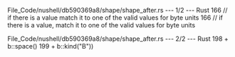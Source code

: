 File_Code/nushell/db590369a8/shape/shape_after.rs --- 1/2 --- Rust
166                 // if there is a value match it to one of the valid values for byte units                                                                166                 // if there is a value, match it to one of the valid values for byte units

File_Code/nushell/db590369a8/shape/shape_after.rs --- 2/2 --- Rust
                                                                                                                                                             198                             + b::space()
                                                                                                                                                             199                             + b::kind("B"))

